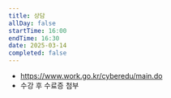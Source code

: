 ```yaml
---
title: 상담
allDay: false
startTime: 16:00
endTime: 16:30
date: 2025-03-14
completed: false
---
```

- https://www.work.go.kr/cyberedu/main.do
- 수강 후 수료증 첨부